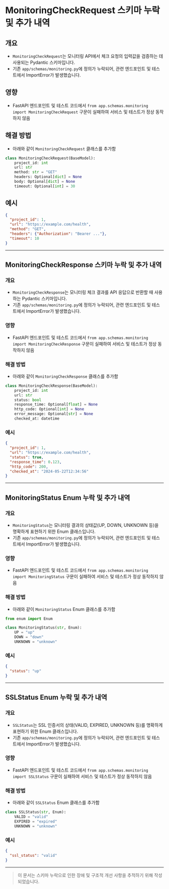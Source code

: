 # MonitoringCheckRequest 스키마 누락 및 추가 내역

## 개요
- `MonitoringCheckRequest`는 모니터링 API에서 체크 요청의 입력값을 검증하는 데 사용되는 Pydantic 스키마입니다.
- 기존 `app/schemas/monitoring.py`에 정의가 누락되어, 관련 엔드포인트 및 테스트에서 ImportError가 발생했습니다.

## 영향
- FastAPI 엔드포인트 및 테스트 코드에서 `from app.schemas.monitoring import MonitoringCheckRequest` 구문이 실패하여 서비스 및 테스트가 정상 동작하지 않음

## 해결 방법
- 아래와 같이 `MonitoringCheckRequest` 클래스를 추가함

```python
class MonitoringCheckRequest(BaseModel):
    project_id: int
    url: str
    method: str = "GET"
    headers: Optional[dict] = None
    body: Optional[dict] = None
    timeout: Optional[int] = 30
```

## 예시
```json
{
  "project_id": 1,
  "url": "https://example.com/health",
  "method": "GET",
  "headers": {"Authorization": "Bearer ..."},
  "timeout": 10
}
```

---

## MonitoringCheckResponse 스키마 누락 및 추가 내역

### 개요
- `MonitoringCheckResponse`는 모니터링 체크 결과를 API 응답으로 반환할 때 사용하는 Pydantic 스키마입니다.
- 기존 `app/schemas/monitoring.py`에 정의가 누락되어, 관련 엔드포인트 및 테스트에서 ImportError가 발생했습니다.

### 영향
- FastAPI 엔드포인트 및 테스트 코드에서 `from app.schemas.monitoring import MonitoringCheckResponse` 구문이 실패하여 서비스 및 테스트가 정상 동작하지 않음

### 해결 방법
- 아래와 같이 `MonitoringCheckResponse` 클래스를 추가함

```python
class MonitoringCheckResponse(BaseModel):
    project_id: int
    url: str
    status: bool
    response_time: Optional[float] = None
    http_code: Optional[int] = None
    error_message: Optional[str] = None
    checked_at: datetime
```

### 예시
```json
{
  "project_id": 1,
  "url": "https://example.com/health",
  "status": true,
  "response_time": 0.123,
  "http_code": 200,
  "checked_at": "2024-05-22T12:34:56"
}
```

---

## MonitoringStatus Enum 누락 및 추가 내역

### 개요
- `MonitoringStatus`는 모니터링 결과의 상태값(UP, DOWN, UNKNOWN 등)을 명확하게 표현하기 위한 Enum 클래스입니다.
- 기존 `app/schemas/monitoring.py`에 정의가 누락되어, 관련 엔드포인트 및 테스트에서 ImportError가 발생했습니다.

### 영향
- FastAPI 엔드포인트 및 테스트 코드에서 `from app.schemas.monitoring import MonitoringStatus` 구문이 실패하여 서비스 및 테스트가 정상 동작하지 않음

### 해결 방법
- 아래와 같이 `MonitoringStatus` Enum 클래스를 추가함

```python
from enum import Enum

class MonitoringStatus(str, Enum):
    UP = "up"
    DOWN = "down"
    UNKNOWN = "unknown"
```

### 예시
```json
{
  "status": "up"
}
```

---

## SSLStatus Enum 누락 및 추가 내역

### 개요
- `SSLStatus`는 SSL 인증서의 상태(VALID, EXPIRED, UNKNOWN 등)를 명확하게 표현하기 위한 Enum 클래스입니다.
- 기존 `app/schemas/monitoring.py`에 정의가 누락되어, 관련 엔드포인트 및 테스트에서 ImportError가 발생했습니다.

### 영향
- FastAPI 엔드포인트 및 테스트 코드에서 `from app.schemas.monitoring import SSLStatus` 구문이 실패하여 서비스 및 테스트가 정상 동작하지 않음

### 해결 방법
- 아래와 같이 `SSLStatus` Enum 클래스를 추가함

```python
class SSLStatus(str, Enum):
    VALID = "valid"
    EXPIRED = "expired"
    UNKNOWN = "unknown"
```

### 예시
```json
{
  "ssl_status": "valid"
}
```

---

> 이 문서는 스키마 누락으로 인한 장애 및 구조적 개선 사항을 추적하기 위해 작성되었습니다.
